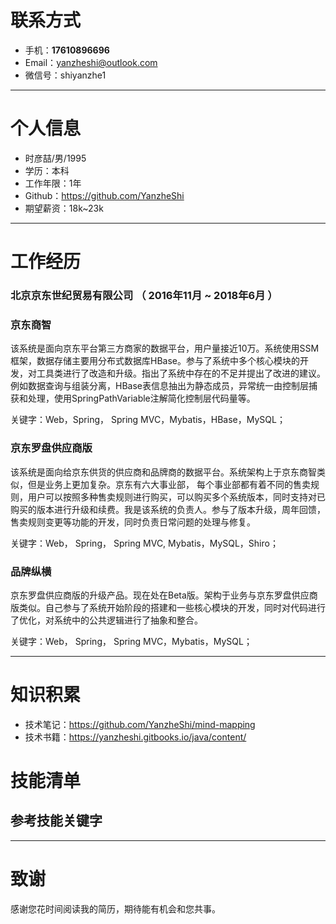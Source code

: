 
# 联系方式

- 手机：**17610896696**
- Email：yanzheshi@outlook.com 
- 微信号：shiyanzhe1

---

# 个人信息

 - 时彦喆/男/1995 
 - 学历：本科
 - 工作年限：1年
 - Github：https://github.com/YanzheShi
 - 期望薪资：18k~23k

---



# 工作经历

### 北京京东世纪贸易有限公司 （ 2016年11月 ~ 2018年6月 ）

### 京东商智 
该系统是面向京东平台第三方商家的数据平台，用户量接近10万。系统使用SSM框架，数据存储主要用分布式数据库HBase。参与了系统中多个核心模块的开发，对工具类进行了改造和升级。指出了系统中存在的不足并提出了改进的建议。例如数据查询与组装分离，HBase表信息抽出为静态成员，异常统一由控制层捕获和处理，使用SpringPathVariable注解简化控制层代码量等。

关键字：Web，Spring， Spring MVC，Mybatis，HBase，MySQL；


### 京东罗盘供应商版 
该系统是面向给京东供货的供应商和品牌商的数据平台。系统架构上于京东商智类似，但是业务上更加复杂。京东有六大事业部， 每个事业部都有着不同的售卖规则，用户可以按照多种售卖规则进行购买，可以购买多个系统版本，同时支持对已购买的版本进行升级和续费。我是该系统的负责人。参与了版本升级，周年回馈，售卖规则变更等功能的开发，同时负责日常问题的处理与修复。

关键字：Web， Spring， Spring MVC, Mybatis，MySQL，Shiro；

### 品牌纵横

京东罗盘供应商版的升级产品。现在处在Beta版。架构于业务与京东罗盘供应商版类似。自己参与了系统开始阶段的搭建和一些核心模块的开发，同时对代码进行了优化，对系统中的公共逻辑进行了抽象和整合。

关键字：Web， Spring， Spring MVC，Mybatis，MySQL；

---

# 知识积累

 - 技术笔记：https://github.com/YanzheShi/mind-mapping
 - 技术书籍：https://yanzheshi.gitbooks.io/java/content/





# 技能清单


## 参考技能关键字



---

# 致谢
感谢您花时间阅读我的简历，期待能有机会和您共事。
